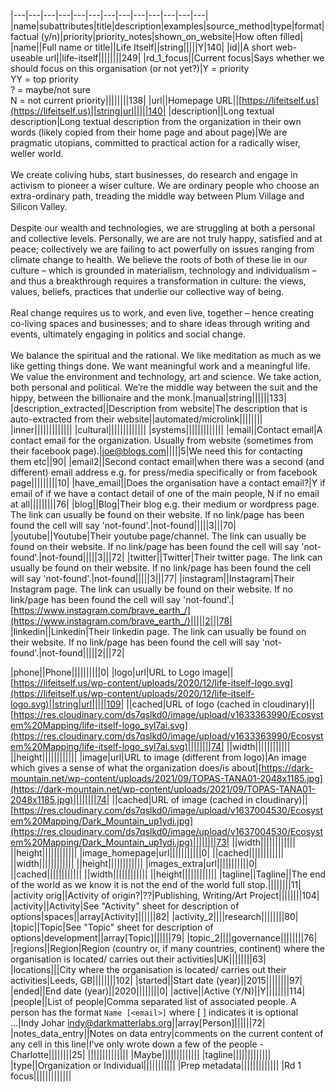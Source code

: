
|---|---|---|---|---|---|---|---|---|---|---|---|---|
|name|subattributes|title|description|examples|source_method|type|format|factual (y/n)|priority|priority_notes|shown_on_website|How often filled|
|name||Full name or title||Life Itself||string|||||Y|140|
|id||A short web-useable url||life-itself||||||||249|
|rd_1_focus||Current focus|Says whether we should focus on this organisation (or not yet?)|Y = priority  <br>YY = top priority  <br>? = maybe/not sure  <br>N = not current priority||||||||138|
|url||Homepage URL||[https://lifeitself.us](https://lifeitself.us)||string|url|||||140|
|description||Long textual description|Long textual description from the organization in their own words (likely copied from their home page and about page)|We are pragmatic utopians, committed to practical action for a radically wiser, weller world.  <br>  <br>We create coliving hubs, start businesses, do research and engage in activism to pioneer a wiser culture. We are ordinary people who choose an extra-ordinary path, treading the middle way between Plum Village and Silicon Valley.  <br>  <br>Despite our wealth and technologies, we are struggling at both a personal and collective levels. Personally, we are are not truly happy, satisfied and at peace; collectively we are failing to act powerfully on issues ranging from climate change to health. We believe the roots of both of these lie in our culture – which is grounded in materialism, technology and individualism – and thus a breakthrough requires a transformation in culture: the views, values, beliefs, practices that underlie our collective way of being.  <br>  <br>Real change requires us to work, and even live, together – hence creating co-living spaces and businesses; and to share ideas through writing and events, ultimately engaging in politics and social change.  <br>  <br>We balance the spiritual and the rational. We like meditation as much as we like getting things done. We want meaningful work and a meaningful life. We value the environment and technology, art and science. We take action, both personal and political. We’re the middle way between the suit and the hippy, between the billionaire and the monk.|manual|string||||||133|
|description_extracted||Description from website|The description that is auto-extracted from their website||automated/microlink||||||||
|inner|||||||||||||
|cultural|||||||||||||
|systems|||||||||||||
|email||Contact email|A contact email for the organization. Usually from website (sometimes from their facebook page).|joe@blogs.com|||||5|We need this for contacting them etc||90|
|email2||Second contact email|when there was a second (and different) email address e.g. for press/media specifically or from facebook page|||||||||10|
|have_email||Does the organisation have a contact email?|Y if email of if we have a contact detail of one of the main people, N if no email at all|||||||||76|
|blog||Blog|Their blog e.g. their medium or wordpress page. The link can usually be found on their website. If no link/page has been found the cell will say 'not-found'.|not-found|||||3|||70|
|youtube||Youtube|Their youtube page/channel. The link can usually be found on their website. If no link/page has been found the cell will say 'not-found'.|not-found|||||3|||72|
|twitter||Twitter|Their twitter page. The link can usually be found on their website. If no link/page has been found the cell will say 'not-found'.|not-found|||||3|||77|
|instagram||Instagram|Their Instagram page. The link can usually be found on their website. If no link/page has been found the cell will say 'not-found'.|[](https://www.instagram.com/brave_earth_/)[https://www.instagram.com/brave_earth_/](https://www.instagram.com/brave_earth_/)|||||2|||78|
|linkedin||Linkedin|Their linkedin page. The link can usually be found on their website. If no link/page has been found the cell will say 'not-found'.|not-found|||||2|||72|

|phone||Phone||||||||||0|
|logo|url|URL to Logo image||[https://lifeitself.us/wp-content/uploads/2020/12/life-itself-logo.svg](https://lifeitself.us/wp-content/uploads/2020/12/life-itself-logo.svg)||string|url|||||109|
||cached|URL of logo (cached in cloudinary)||[https://res.cloudinary.com/ds7qslkd0/image/upload/v1633363990/Ecosystem%20Mapping/life-itself-logo_syl7ai.svg](https://res.cloudinary.com/ds7qslkd0/image/upload/v1633363990/Ecosystem%20Mapping/life-itself-logo_syl7ai.svg)||||||||74|
||width||||||||||||
||height||||||||||||
|image|url|URL to image (different from logo)|An image which gives a sense of what the organization does/is about|[https://dark-mountain.net/wp-content/uploads/2021/09/TOPAS-TANA01-2048x1185.jpg](https://dark-mountain.net/wp-content/uploads/2021/09/TOPAS-TANA01-2048x1185.jpg)||||||||74|
||cached|URL of image (cached in cloudinary)||[https://res.cloudinary.com/ds7qslkd0/image/upload/v1637004530/Ecosystem%20Mapping/Dark_Mountain_up1ydi.jpg](https://res.cloudinary.com/ds7qslkd0/image/upload/v1637004530/Ecosystem%20Mapping/Dark_Mountain_up1ydi.jpg)||||||||73|
||width||||||||||||
||height||||||||||||
|image_homepage|url|||||||||||0|
||cached||||||||||||
||width||||||||||||
||height||||||||||||
|images_extra|url|||||||||||0|
||cached||||||||||||
||width||||||||||||
||height||||||||||||
|tagline||Tagline||The end of the world as we know it is not the end of the world full stop.||||||||11|
|activity orig||Activity of origin?|??|Publishing, Writing/Art Project||||||||104|
|activity||Activity|See "Activity" sheet for description of options|spaces||array[Activity]||||||82|
|activity_2||||research||||||||80|
|topic||Topic|See "Topic" sheet for description of options|development||array[Topic]||||||79|
|topic_2||||governance||||||||76|
|regions||Region|Region (country or, if many countries, continent) where the organisation is located/ carries out their activities|UK||||||||63|
|locations|||City where the organisation is located/ carries out their activities|Leeds, GB||||||||102|
|started||Start date (year)||2015||||||||97|
|ended||End date (year)||2020||||||||0|
|active||Active (Y/N)||Y||||||||114|
|people||List of people|Comma separated list of associated people. A person has the format `Name [<email>]` where [ ] indicates it is optional ...|Indy Johar <indy@darkmatterlabs.org>||array[Person]||||||72|
|notes_data_entry||Notes on data entry|comments on the current content of any cell in this line|I've only wrote down a few of the people - Charlotte||||||||25|
||||||||||||||
|Maybe|||||||||||||
|tagline|||||||||||||
|type||Organization or Individual|||||||||||
|Prep metadata|||||||||||||
|Rd 1 focus|||||||||||||